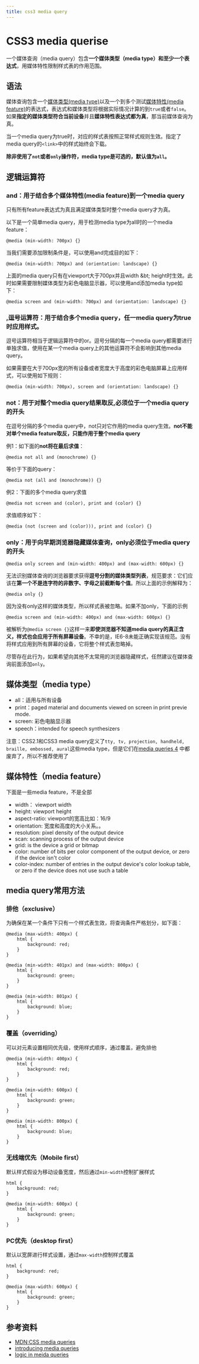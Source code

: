 ```yaml
---
title: css3 media query
---
```


# CSS3 media querise

一个媒体查询（media query）包含**一个媒体类型（media type）**和**至少一个表达式**，用媒体特性限制样式表的作用范围。


## 语法

媒体查询包含一个[媒体类型(media type)][]以及一个到多个测试[媒体特性(media feature)][]的表达式，表达式和媒体类型将根据实际情况计算的到`true`或者`false`。如果**指定的媒体类型符合当前设备**并且**媒体特性表达式都为真**，那当前媒体查询为真。

当一个media query为true时，对应的样式表按照正常样式规则生效。指定了media query的`<link>`中的样式始终会下载。

**除非使用了`not`或者`only`操作符，media type是可选的，默认值为`all`。**

## 逻辑运算符

### and：用于结合多个媒体特性(media feature)到一个media query

只有所有feature表达式为真且满足媒体类型时整个media query才为真。

以下是一个简单media query，用于检测media type为all时的一个media feature：

    @media (min-width: 700px) {}

当我们需要添加限制条件是，可以使用and完成目的如下：

    @media (min-width: 700px) and (orientation: landscape) {}

上面的media query只有在viewport大于700px并且width &bt; height时生效。此时如果需要限制媒体类型为彩色电脑显示器，可以使用and添加media type如下：

    @media screen and (min-width: 700px) and (orientation: landscape) {}

### ,逗号运算符：用于结合多个media  query，任一media query为true时应用样式。

逗号运算符相当于逻辑运算符中的or。逗号分隔的每一个media query都需要进行单独求值，使用在某一个media query上的其他运算符不会影响到其他media query。

如果需要在大于700px宽的所有设备或者宽度大于高度的彩色电脑屏幕上应用样式，可以使用如下规则：

    @media (min-width: 700px), screen and (orientation: landscape) {}

### not：用于对整个media query结果取反,必须位于一个media query的开头

在逗号分隔的多个media query中，not只对它作用的media query生效。**not不能对单个media feature取反，只能作用于整个media query**

例1：如下面的**not将在最后求值**：

    @media not all and (monochrome) {}

等价于下面的query：

    @media not (all and (monochrome)) {}

例2：下面的多个media query求值

    @media not screen and (color), print and (color) {}

求值顺序如下：

    @media (not (screen and (color))), print and (color) {}

### only：用于向早期浏览器隐藏媒体查询，only必须位于media  query的开头


    @media only screen and (min-width: 400px) and (max-width: 600px) {}

无法识别媒体查询的浏览器要求获得**逗号分割的媒体类型列表**，规范要求：它们应该在**第一个不是连字符的非数字、字母之前截断每个值**。所以上面的示例解释为：

    @media only {}

因为没有only这样的媒体类型，所以样式表被忽略。如果不加only，下面的示例

    @media screen and (min-width: 400px) and (max-width: 600px) {}

被解析为`@media screen {}`这样一来**即使浏览器不知道media query的真正含义，样式也会应用于所有屏幕设备**。不幸的是，IE6-8未能正确实现该规范。没有将样式应用到所有屏幕的设备，它将整个样式表忽略掉。

尽管存在此行为，如果希望向其他不太常用的浏览器隐藏样式，任然建议在媒体查询前面添加`only`。



## 媒体类型（media type）

- all：适用与所有设备
- print：paged material  and documents viewed on screen in print previe mode.
- screen: 彩色电脑显示器
- speech：intended for speech synthesizers

注意：CSS2.1和CSS3 media query定义了`tty, tv, projection, handheld, braille, embossed, aural`这些media type，但是它们在[media queries 4][] 中都废弃了，所以不推荐使用了


## 媒体特性（media feature）

下面是一些media feature，不是全部

- width： viewport width
- height: viewport height
- aspect-ratio: viewport的宽高比如：16/9
- orientation: 宽度和高度的大小关系。。
- resolution: pixel density of the output device
- scan: scanning process of the output device
- grid: is the device a grid or bitmap
- color: number of bits per color component of the output device, or zero if the device isn't color
- color-index: number of entries in the output device's color lookup table, or zero if the device does not use such a table



[媒体类型(media type)]: https://developer.mozilla.org/en-US/docs/Web/CSS/@media
[媒体特性(media feature)]: https://developer.mozilla.org/en-US/docs/Web/Guide/CSS/Media_queries#Media_features
[media queries 4]: http://dev.w3.org/csswg/mediaqueries/#media-types


## media query常用方法

### 排他（exclusive）

为确保在某一个条件下只有一个样式表生效，将查询条件严格划分，如下面：

    @media (max-width: 400px) {
        html {
            background: red;
        }
    }

    @media (min-width: 401px) and (max-width: 800px) {
        html {
            background: green;
        }
    }

    @media (min-width: 801px) {
        html {
            background: blue;
        }
    }

### 覆盖（overriding）

可以对元素设置相同优先级，使用样式顺序，通过覆盖，避免排他

    @media (min-width: 400px) {
        html {
            background: red;
        }
    }

    @media (min-width: 600px) {
        html {
            background: green;
        }
    }

    @media (min-width: 800px) {
        html {
            background: blue;
        }
    }

### 无线端优先（Mobile first）

默认样式假设为移动设备宽度，然后通过`min-width`控制扩展样式

    html {
        background: red;
    }

    @media (min-width: 600px) {
        html {
            background: green;
        }
    }

### PC优先（desktop first）

默认以宽屏进行样式设置，通过`max-width`控制样式覆盖

    html {
        background: red;
    }

    @media (max-width: 600px) {
        html {
            background: green;
        }
    }

## 参考资料

- [MDN:CSS media queries][]
- [introducing media queries][]
- [logic in meida queries][]




[MDN:CSS media queries]: https://developer.mozilla.org/en-US/docs/Web/Guide/CSS/Media_queries
[introducing media queries]: http://www.adobe.com/cn/devnet/dreamweaver/articles/introducing-media-queries.html
[logic in meida queries]: http://css-tricks.com/logic-in-media-queries/
